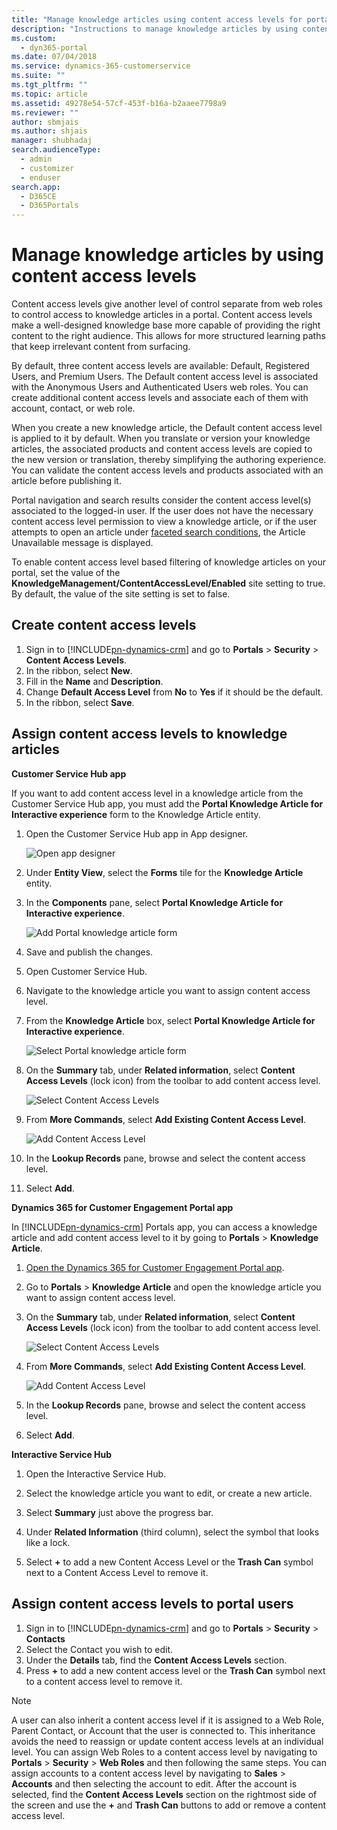 ```yaml
---
title: "Manage knowledge articles using content access levels for portals in Dynamics 365 for Customer Engagement | MicrosoftDocs"
description: "Instructions to manage knowledge articles by using content access levels in a portal."
ms.custom: 
  - dyn365-portal
ms.date: 07/04/2018
ms.service: dynamics-365-customerservice
ms.suite: ""
ms.tgt_pltfrm: ""
ms.topic: article
ms.assetid: 49278e54-57cf-453f-b16a-b2aaee7798a9
ms.reviewer: ""
author: sbmjais
ms.author: shjais
manager: shubhadaj
search.audienceType: 
  - admin
  - customizer
  - enduser
search.app: 
  - D365CE
  - D365Portals
---
```

# Manage knowledge articles by using content access levels

Content access levels give another level of control separate from web roles to control access to knowledge articles in a portal. Content access levels make a well-designed knowledge base more capable of providing the right content to the right audience. This allows for more structured learning paths that keep irrelevant content from surfacing.

By default, three content access levels are available: Default, Registered Users, and Premium Users. The Default content access level is associated with the Anonymous Users and Authenticated Users web roles. You can create additional content access levels and associate each of them with account, contact, or web role.

When you create a new knowledge article, the Default content access level is applied to it by default. When you translate or version your knowledge articles, the associated products and content access levels are copied to the new version or translation, thereby simplifying the authoring experience. You can validate the content access levels and products associated with an article before publishing it.

Portal navigation and search results consider the content access level(s) associated to the logged-in user. If the user does not have the necessary content access level permission to view a knowledge article, or if the user attempts to open an article under [faceted search conditions](improve-portal-search-faceted-search.md), the Article Unavailable message is displayed.

To enable content access level based filtering of knowledge articles on your portal, set the value of the **KnowledgeManagement/ContentAccessLevel/Enabled** site setting to true. By default, the value of the site setting is set to false.

## Create content access levels

1. Sign in to [!INCLUDE[pn-dynamics-crm](../includes/pn-dynamics-crm.md)] and go to **Portals** &gt; **Security** &gt; **Content Access Levels**.
2. In the ribbon, select **New**.
3. Fill in the **Name** and **Description**.
4. Change **Default Access Level** from **No** to **Yes** if it should be the default.
5. In the ribbon, select **Save**.

## Assign content access levels to knowledge articles

**Customer Service Hub app**

If you want to add content access level in a knowledge article from the Customer Service Hub app, you must add the **Portal Knowledge Article for Interactive experience** form to the Knowledge Article entity.

1. Open the Customer Service Hub app in App designer.

    ![Open app designer](media/csh-app-designer.png "Open app designer")

2. Under **Entity View**, select the **Forms** tile for the **Knowledge Article** entity.

3. In the **Components** pane, select **Portal Knowledge Article for Interactive experience**.

    ![Add Portal knowledge article form](media/kb-content-access-level.png "Add Portal knowledge article form")

4. Save and publish the changes.

5. Open Customer Service Hub.

6. Navigate to the knowledge article you want to assign content access level.

7. From the **Knowledge Article** box, select **Portal Knowledge Article for Interactive experience**.

    ![Select Portal knowledge article form](media/kb-portal-select.png "Select Portal knowledge article form")

8. On the **Summary** tab, under **Related information**, select **Content Access Levels** (lock icon) from the toolbar to add content access level.

    ![Select Content Access Levels](media/kb-select-lock-icon.png "Select Content Access Levels")

9. From **More Commands**, select **Add Existing Content Access Level**.

    ![Add Content Access Level](media/kb-add-content-access-level.png "Add Content Access Level")

10. In the **Lookup Records** pane, browse and select the content access level.

11. Select **Add**.


**Dynamics 365 for Customer Engagement Portal app**

In [!INCLUDE[pn-dynamics-crm](../includes/pn-dynamics-crm.md)] Portals app, you can access a knowledge article and add content access level to it by going to **Portals** > **Knowledge Article**.

1. [Open the Dynamics 365 for Customer Engagement Portal app](provision-portal.md#open-dynamics-365-portal-app).

2. Go to **Portals** > **Knowledge Article** and open the knowledge article you want to assign content access level.

3. On the **Summary** tab, under **Related information**, select **Content Access Levels** (lock icon) from the toolbar to add content access level.

    ![Select Content Access Levels](media/kb-select-lock-icon.png "Select Content Access Levels")

4. From **More Commands**, select **Add Existing Content Access Level**.

    ![Add Content Access Level](media/kb-add-content-access-level.png "Add Content Access Level")

5. In the **Lookup Records** pane, browse and select the content access level.

6. Select **Add**.

**Interactive Service Hub**

1.  Open the Interactive Service Hub.

2.  Select the knowledge article you want to edit, or create a new article.

3.  Select **Summary** just above the progress bar.

4.  Under **Related Information** (third column), select the symbol that looks like a lock.

5.  Select **+** to add a new Content Access Level or the **Trash Can** symbol next to a Content Access Level to remove it.


## Assign content access levels to portal users

1. Sign in to [!INCLUDE[pn-dynamics-crm](../includes/pn-dynamics-crm.md)] and go to **Portals** &gt; **Security** &gt; **Contacts**
2. Select the Contact you wish to edit.
3. Under the **Details** tab, find the **Content Access Levels** section.
4. Press **+** to add a new content access level or the **Trash Can** symbol next to a content access level to remove it.

> [!NOTE] 
> A user can also inherit a content access level if it is assigned to a Web Role, Parent Contact, or Account that the user is connected to. This inheritance avoids the need to reassign or update content access levels at an individual level. You can assign Web Roles to a content access level by navigating to **Portals** &gt; **Security** &gt; **Web Roles** and then following the same steps. You can assign accounts to a content access level by navigating to **Sales** &gt; **Accounts** and then selecting the account to edit. After the account is selected, find the **Content Access Levels** section on the rightmost side of the screen and use the **+** and **Trash Can** buttons to add or remove a content access level.
